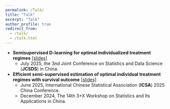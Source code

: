 ```yaml
---
permalink: /Talk/
title: "Talk"
excerpt: "Talk"
author_profile: true
redirect_from: 
  - /talk/
  - /talk.html
---
```


* **Semisupervised D-learning for optimal individualized treatment regimes** [[slides]](http://xintongli.github.io/files/SSDL-Slides.pdf)
  * July 2025, the 3nd Joint Conference on Statistics and Data Science (**JCSDS**) in China. 
* **Efficient semi-supervised estimation of optimal individual treatment regimes with survival outcome** [[slides]](http://xintongli.github.io/files/SSITR-censor-Slides.pdf)
  * June 2025, International Chinese Statistical Association (**ICSA**) 2025 China Conference.
  * December 2024, The 14th 3+X Workshop on Statistics and Its Applications in China. 
